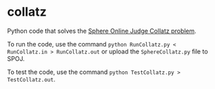 collatz
=======

Python code that solves the <a href = "http://www.spoj.com/problems/CLTZ/">Sphere Online Judge Collatz problem</a>.

To run the code, use the command <code>python RunCollatz.py < RunCollatz.in > RunCollatz.out</code> or upload the <code>SphereCollatz.py</code> file to SPOJ.

To test the code, use the command <code>python TestCollatz.py > TestCollatz.out</code>.
